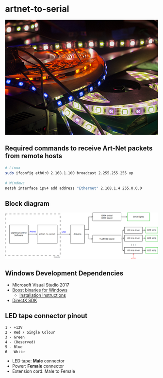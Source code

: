 # artnet-to-serial

![Coloured LED strips connected to power suply](docs/ledstrips.jpg "artnet-to-serial usage example with LED strips")

## Required commands to receive Art-Net packets from remote hosts
```bash
# Linux
sudo ifconfig eth0:0 2.168.1.100 broadcast 2.255.255.255 up

# Windows
netsh interface ipv4 add address "Ethernet" 2.168.1.4 255.0.0.0
```

## Block diagram
![Block diagram: Lighting control Software to artnet-to-serial to Arduino to DMX board and TLC5940 board. DMX board to DMX lights. TLC5940 to LED strip controllers to LED strips.](docs/diagram.png?raw=true "artnet-to-serial block diagram")

## Windows Development Dependencies
- Microsoft Visual Studio 2017
- [Boost binaries for Windows](https://www.boost.org/users/download/)
  - [Installation Instructions](https://www.boost.org/doc/libs/1_67_0/more/getting_started/windows.html#build-from-the-visual-studio-ide)
- [DirectX SDK](https://www.microsoft.com/en-us/download/details.aspx?id=6812)

## LED tape connector pinout
```
1 - +12V
2 - Red / Single Colour
3 - Green
4 - (Reserved)
5 - Blue
6 - White
```

- LED tape: **Male** connector
- Power: **Female** connector
- Extension cord: Male to Female

